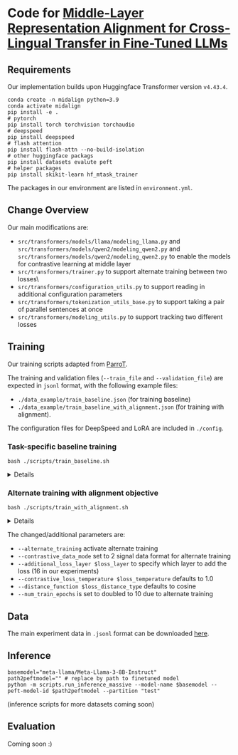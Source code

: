 # Code for [Middle-Layer Representation Alignment for Cross-Lingual Transfer in Fine-Tuned LLMs](https://arxiv.org/pdf/2502.14830)

## Requirements

Our implementation builds upon Huggingface Transformer version `v4.43.4`.

```shell
conda create -n midalign python=3.9
conda activate midalign
pip install -e .
# pytorch
pip install torch torchvision torchaudio
# deepspeed
pip install deepspeed
# flash attention
pip install flash-attn --no-build-isolation
# other huggingface packags
pip install datasets evalute peft
# helper packages
pip install skikit-learn hf_mtask_trainer 
```

The packages in our environment are listed in `environment.yml`.

## Change Overview

Our main modifications are:
 * `src/transformers/models/llama/modeling_llama.py` and `src/transformers/models/qwen2/modeling_qwen2.py` and `src/transformers/models/qwen2/modeling_qwen2.py` to enable the models for contrastive learning at middle layer
 * `src/transformers/trainer.py` to support alternate training between two losses\
 * `src/transformers/configuration_utils.py` to support reading in additional configuration parameters
 * `src/transformers/tokenization_utils_base.py` to support taking a pair of parallel sentences at once
 * `src/transformers/modeling_utils.py` to support tracking two different losses 

## Training 

Our training scripts adapted from [ParroT](https://github.com/wxjiao/ParroT).

The training and validation files (`--train_file` and `--validation_file`) are expected in `jsonl` format, 
with the following example files:
* `./data_example/train_baseline.json` (for training baseline)
* `./data_example/train_baseline_with_alignment.json` (for training with alignment).

The configuration files for DeepSpeed and LoRA are included in `./config`.

### Task-specific baseline training
```shell
bash ./scripts/train_baseline.sh
```
<details>

```shell
#!/bin/bash
export NCCL_DEBUG=INFO
#export NCCL_SOCKET_IFNAME=#eno2np1 #eth1
export NCCL_IB_GID_INDEX=3
export NCCL_IB_SL=3
export NCCL_NET_GDR_READ=1

export MASTER_ADDR="${CHIEF_IP:=localhost}"
export MASTER_PORT="${MASTER_PORT:=29501}"

module load compiler/gnu/12
module load devel/cuda/12.0

HOST_NUM=1
INDEX=0

model_path="meta-llama/Meta-Llama-3-8B-Instruct"
train_files="./data_example/train_baseline.json" # replace by actual training data
valid_files="./data_example/train_baseline.json" # replace by actual validation data
train_bsz=32
eval_bsz=32
gradient_accumulation_steps=4
lora_config="./config/lora_config.json"
LR="5e-4"
OUTDIR="./test_run_outputs"
nproc_per_node=1 # number of GPUs used in training


torchrun --nnodes $HOST_NUM --node_rank $INDEX --nproc_per_node $nproc_per_node \
    --master_addr $MASTER_ADDR --master_port $MASTER_PORT  \
    ./scripts/run_clm_lora.py \
    --deepspeed ./config/deepspeed_config.json \
    --bf16 True \
    --bf16_full_eval True \
    --model_name_or_path ${model_path} \
    --train_file $train_files \
    --validation_file $valid_files \
    --use_lora True \
    --lora_config $lora_config \
    --torch_dtype bfloat16 \
    --preprocessing_num_workers 16 \
    --dataloader_num_workers 2 \
    --dataloader_pin_memory True \
    --per_device_train_batch_size $train_bsz \
    --per_device_eval_batch_size $eval_bsz \
    --gradient_accumulation_steps $gradient_accumulation_steps \
    --num_train_epochs 5 \
    --save_strategy "steps" \
    --save_steps 200 \
    --save_total_limit 1 \
    --learning_rate $LR \
    --weight_decay 0. \
    --warmup_ratio 0.03 \
    --lr_scheduler_type "inverse_sqrt" \
    --logging_steps 10 \
    --block_size 2048 \
    --do_train \
    --eval_strategy "steps" \
    --eval_steps 200 \
    --eval_on_start \
    --streaming \
    --ddp_timeout 3600 \
    --seed 1 \
    --gradient_checkpointing True \
    --load_best_model_at_end True \
    --metric_for_best_model "eval_loss" \
    --patience 5 \
    --output_dir $OUTDIR \
    --disable_tqdm True --overwrite_output_dir 2>&1  | tee -a $OUTDIR/train.log
```
</details>

### Alternate training with alignment objective
```shell
bash ./scripts/train_with_alignment.sh
```

<details>

```shell
#!/bin/bash
export NCCL_DEBUG=INFO
#export NCCL_SOCKET_IFNAME=#eno2np1 #eth1
export NCCL_IB_GID_INDEX=3
export NCCL_IB_SL=3
export NCCL_NET_GDR_READ=1

export MASTER_ADDR="${CHIEF_IP:=localhost}"
export MASTER_PORT="${MASTER_PORT:=29501}"

module load compiler/gnu/12
module load devel/cuda/12.0

HOST_NUM=1
INDEX=0

model_path="meta-llama/Meta-Llama-3-8B-Instruct"
train_files="./data_example/train_baseline.json" # replace by actual training data
valid_files="./data_example/train_baseline.json" # replace by actual validation data
train_bsz=32
eval_bsz=32
gradient_accumulation_steps=4
lora_config="./config/lora_config.json"
LR="5e-4"
OUTDIR="./test_run_outputs"
nproc_per_node=1 # number of GPUs used in training
loss_layer=16
loss_temperature=0.1
loss_distance_type="cosine"


torchrun --nnodes $HOST_NUM --node_rank $INDEX --nproc_per_node $nproc_per_node \
    --master_addr $MASTER_ADDR --master_port $MASTER_PORT  \
    ${train_path} \
    --deepspeed ./config/deepspeed_config.json \
    --bf16 True \
    --bf16_full_eval True \
    --model_name_or_path ${model_path} \
    --train_file $train_files \
    --validation_file $valid_files \
    --use_lora True \
    --lora_config ./config/lora_config.json \
    --torch_dtype bfloat16 \
    --preprocessing_num_workers 16 \
    --dataloader_num_workers 1 \
    --dataloader_pin_memory True \
    --per_device_train_batch_size $train_bsz \
    --per_device_eval_batch_size $eval_bsz \
    --gradient_accumulation_steps $gradient_accumulation_steps \
    --num_train_epochs 10 \
    --save_strategy "steps" \
    --save_steps 200 \
    --save_total_limit 2 \
    --learning_rate $LR \
    --weight_decay 0. \
    --warmup_ratio 0.03 \
    --lr_scheduler_type "inverse_sqrt" \
    --logging_steps 10 \
    --block_size 2048 \
    --do_train \
    --eval_strategy "steps" \
    --eval_steps 200 \
    --streaming \
    --ddp_timeout 3600 \
    --seed 1 \
    --gradient_checkpointing True \
    --load_best_model_at_end True \
    --metric_for_best_model "eval_loss" \
    --patience 5 \
    --output_dir $OUTDIR \
    --contrastive_data_mode 2 \
    --additional_loss_layer $loss_layer \
    --contrastive_loss_temperature $loss_temperature \
    --distance_function $loss_distance_type \
    --alternate_training \
    --disable_tqdm True --overwrite_output_dir 2>&1  | tee -a $OUTDIR/train.log
```

</details>

The changed/additional parameters are:
* `--alternate_training` activate alternate training
* `--contrastive_data_mode` set to 2 signal data format for alternate training
* `--additional_loss_layer $loss_layer` to specify which layer to add the loss (16 in our experiments)
* `--contrastive_loss_temperature $loss_temperature` defaults to 1.0
* `--distance_function $loss_distance_type` defaults to cosine 
* `--num_train_epochs` is set to doubled to 10 due to alternate training

## Data
The main experiment data in `.jsonl` format can be downloaded [here](https://bwsyncandshare.kit.edu/s/EDo3k3mibyejq6H).

## Inference
```shell
basemodel="meta-llama/Meta-Llama-3-8B-Instruct"
path2peftmodel="" # replace by path to finetuned model
python -m scripts.run_inference_massive --model-name $basemodel --peft-model-id $path2peftmodel --partition "test" 
```
(inference scripts for more datasets coming soon)

## Evaluation
Coming soon :)

